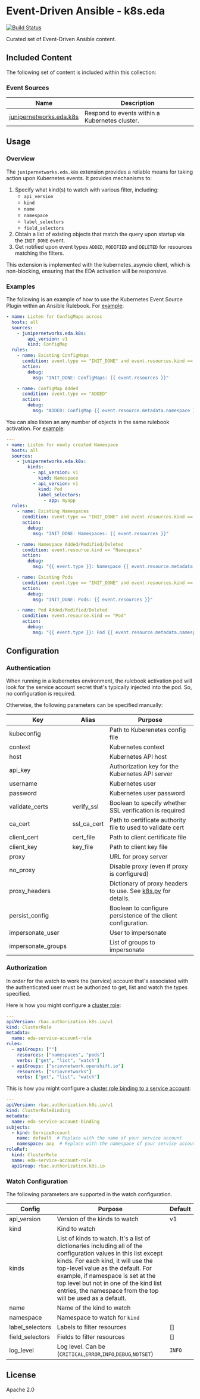 # Event-Driven Ansible - k8s.eda

[![Build Status](https://github.com/Juniper/k8s.eda/workflows/Lint/badge.svg?branch=main)](https://github.com/Juniper/k8s.eda/actions?workflow=Lint)

Curated set of Event-Driven Ansible content.

## Included Content

The following set of content is included within this collection:


### Event Sources

| Name  | Description |
| ----- | ----------- |
| [junipernetworks.eda.k8s](https://github.com/Juniper/k8s.eda/blob/main/docs/k8s.eda/junipernetworks.eda.k8s_source_plugin.rst) | Respond to events within a Kubernetes cluster. |

## Usage

### Overview

The `junipernetworks.eda.k8s` extension provides a reliable means for taking action upon Kubernetes events.  It provides mechanisms to:

1. Specify what kind(s) to watch with various filter, including:
   * `api_version`
   * `kind`
   * `name`
   * `namespace`
   * `label_selectors`
   * `field_selectors`
2. Obtain a list of existing objects that match the query upon startup via the `INIT_DONE` event.
3. Get notified upon event types `ADDED`, `MODIFIED` and `DELETED` for resources matching the filters.

This extension is implemented with the kubernetes_asyncio client, which is non-blocking, ensuring that the EDA activation will be responsive.

### Examples

The following is an example of how to use the Kubernetes Event Source Plugin within an Ansible Rulebook. For [example](rulebooks/k8s.yml):

```yaml
- name: Listen for ConfigMaps across
  hosts: all
  sources:
    - junipernetworks.eda.k8s:
        api_version: v1
        kind: ConfigMap
  rules:
    - name: Existing ConfigMaps
      condition: event.type == "INIT_DONE" and event.resources.kind == "ConfigMapList"
      action:
        debug:
          msg: "INIT_DONE: ConfigMaps: {{ event.resources }}"

    - name: ConfigMap Added
      condition: event.type == "ADDED"
      action:
        debug:
          msg: "ADDED: ConfigMap {{ event.resource.metadata.namespace }}/{{ event.resource.metadata.name }}"
```

You can also listen an any number of objects in the same rulebook activation. For [example](rulebooks/k8s_multiple.yml):

```yaml
---
- name: Listen for newly created Namespace
  hosts: all
  sources:
    - junipernetworks.eda.k8s:
        kinds:
          - api_version: v1
            kind: Namespace
          - api_version: v1
            kind: Pod
            label_selectors:
              - app: myapp
  rules:
    - name: Existing Namespaces
      condition: event.type == "INIT_DONE" and event.resources.kind == "NamespaceList"
      action:
        debug:
          msg: "INIT_DONE: Namespaces: {{ event.resources }}"

    - name: Namespace Added/Modified/Deleted
      condition: event.resource.kind == "Namespace"
      action:
        debug:
          msg: "{{ event.type }}: Namespace {{ event.resource.metadata.name }}"

    - name: Existing Pods
      condition: event.type == "INIT_DONE" and event.resources.kind == "PodList"
      action:
        debug:
          msg: "INIT_DONE: Pods: {{ event.resources }}"

    - name: Pod Added/Modified/Deleted
      condition: event.resource.kind == "Pod"
      action:
        debug:
          msg: "{{ event.type }}: Pod {{ event.resource.metadata.namespace }}/{{ event.resource.metadata.name }} with labels {{ event.resource.metadata.labels }}"
```

## Configuration

### Authentication

When running in a kubernetes environment, the rulebook activation pod will look for the service account secret that's typically injected into the pod. So, no configuration is required.

Otherwise, the following parameters can be specified manually:

|Key|Alias|Purpose|
|---|-----|-------|
| kubeconfig|| Path to Kuberenetes config file |
| context || Kubernetes context |
| host || Kubernetes API host |
| api_key || Authorization key for the Kubernetes API server |
| username || Kubernetes user |
| password || Kubernetes user password |
| validate_certs | verify_ssl | Boolean to specify whether SSL verification is required |
| ca_cert | ssl_ca_cert| Path to certificate authority file to used to validate cert |
| client_cert | cert_file | Path to client certificate file |
| client_key | key_file | Path to client key file |
| proxy | | URL for proxy server |
| no_proxy || Disable proxy (even if proxy is configured) |
| proxy_headers || Dictionary of proxy headers to use. See [k8s.py](plugins/event_source/k8s.py#L353) for details. |
| persist_config || Boolean to configure persistence of the client configuration. |
| impersonate_user || User to impersonate |
| impersonate_groups || List of groups to impersonate |

### Authorization

In order for the watch to work the (service) account that's associated with the authenticated user must be authorized to get, list and watch the types specified.

Here is how you might configure a [cluster role](hack/clusterrole-eda.yml):
```yaml
---
apiVersion: rbac.authorization.k8s.io/v1
kind: ClusterRole
metadata:
  name: eda-service-account-role
rules:
  - apiGroups: [""]
    resources: ["namespaces", "pods"]
    verbs: ["get", "list", "watch"]
  - apiGroups: ["sriovnetwork.openshift.io"]
    resources: ["sriovnetworks"]
    verbs: ["get", "list", "watch"]
```

This is how you might configure a [cluster role binding to a service account](hack/clusterrolebinding-eda.yml):
```yaml
---
apiVersion: rbac.authorization.k8s.io/v1
kind: ClusterRoleBinding
metadata:
  name: eda-service-account-binding
subjects:
  - kind: ServiceAccount
    name: default  # Replace with the name of your service account
    namespace: aap  # Replace with the namespace of your service account
roleRef:
  kind: ClusterRole
  name: eda-service-account-role
  apiGroup: rbac.authorization.k8s.io
```

### Watch Configuration

The following parameters are supported in the watch configuration.

|Config|Purpose|Default|
|------|-------|-------|
| api_version | Version of the kinds to watch | v1 |
| kind | Kind to watch | |
| kinds | List of kinds to watch. It's a list of dictionaries including all of the configuration values in this list except kinds. For each kind, it will use the top-level value as the default. For example, if namespace is set at the top level but not in one of the kind list entries, the namespace from the top will be used as a default. | |
| name | Name of the kind to watch | |
| namespace | Namespace to watch for `kind` | |
| label_selectors | Labels to filter resources | [] |
| field_selectors | Fields to filter resources | [] |
| log_level | Log level. Can be (`CRITICAL`,`ERROR`,`INFO`,`DEBUG`,`NOTSET`) | `INFO` |

## License

Apache 2.0
